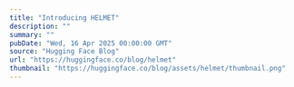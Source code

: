 ```yaml
---
title: "Introducing HELMET"
description: ""
summary: ""
pubDate: "Wed, 16 Apr 2025 00:00:00 GMT"
source: "Hugging Face Blog"
url: "https://huggingface.co/blog/helmet"
thumbnail: "https://huggingface.co/blog/assets/helmet/thumbnail.png"
---
```


